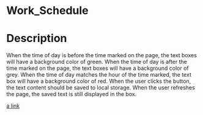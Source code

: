# Work_Schedule

# Description
When the time of day is before the time marked on the page, the text boxes will have a background color of green.
When the time of day is after the time marked on the page, the text boxes will have a background color of grey.
When the time of day matches the hour of the time marked, the text box will have a background color of red.
When the user clicks the button, the text content should be saved to local storage.
When the user refreshes the page, the saved text is still displayed in the box.

[a link](https://ckratz17.github.io/Work_Schedule/)